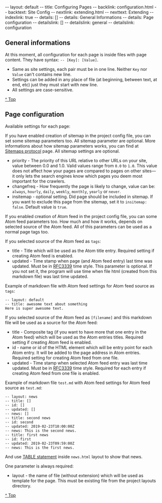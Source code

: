 -- layout: default
-- title: Configuring Pages
-- backlink: configuration.html
-- backtext: Site Config
-- nextlink: extending.html
-- nexttext: Extending
-- indexlink: true
-- details: []
-- details: General Informations
-- details: Page configuration
-- detailslink: []
-- detailslink: general
-- detailslink: configuration
## <a name="general"></a>General informations
At this moment, all configuration for each page is inside files with page
content. They have syntax: `-- [Key]: [Value]`.

- Same as site settings, each pair must be in one line. Neither `Key` nor
  `Value` can't contains new line.
- Settings can be added in any place of file (at beginning, between text, at
  end, etc) just they must start with new line.
- All settings are case-sensitive.

<a href="#top">^ Top</a>

## <a name="configuration"></a>Page configuration

Available settings for each page:

If you have enabled creation of sitemap in the project config file, you can
set some sitemap parameters too. All sitemap parameter are optional. More
informations about how sitemap parameters works, you can find at
[Sitemaps protocol](https://www.sitemaps.org/protocol.html#xmlTagDefinitions)
page. All sitemap settings are optional.

- priority - The priority of this URL relative to other URLs on your site,
  value between 0.0 and 1.0. Valid values range from `0.0` to `1.0`. This
  value does not affect how your pages are compared to pages on other sites—it
  only lets the search engines know which pages you deem most important for the
  crawlers.
- changefreq - How frequently the page is likely to change, value can be:
  `always`, `hourly`, `daily`, `weekly`, `monthly`, `yearly` or `never`.
- insitemap - optional setting. Did page should be included in sitemap. If you
  want to exclude this page from the sitemap, set it to `insitemap: false`.
  Default value is `true`.

If you enabled creation of Atom feed in the project config file, you can some
Atom feed parameters too. How much and how it works, depends on selected source
of the Atom feed. All of this parameters can be used as a normal page tags too.

If you selected source of the Atom feed as `tags`:

- title - Title which will be used as the Atom title entry. Required setting if
  creating Atom feed is enabled.
- updated - Time stamp when page (and Atom feed entry) last time was updated.
  Must be in [RFC3339](http://www.faqs.org/rfcs/rfc3339.html) time style. This
  parameter is optional. If you not set it, the program will use time when file
  html (created from this markdown file) was last time updated.

Example of markdown file with Atom feed settings for Atom feed source as
`tags`:

    -- layout: default
    -- title: awesome text about something
    Here is super awesome text.

If you selected source of the Atom feed as `[filename]` and this markdown file
will be used as a source for the Atom feed:

- title - Composite tag (if you want to have more that one entry in the Atom
  feed) which will be used as the Atom entries titles. Required setting if
  creating Atom feed is enabled.
- id - name or id of the HTML element which will be entry point for each Atom
  entry. It will be added to the page address in Atom entries. Required
  setting for creating Atom feed from one file.
- updated - Time stamp when selected Atom feed entry was last time updated.
  Must be in [RFC3339](http://www.faqs.org/rfcs/rfc3339.html) time style.
  Required for each entry if creating Atom feed from one file is enabled.

Example of markdown file `test.md` with Atom feed settings for Atom feed
source as `test.md`:

    -- layout: news
    -- title: []
    -- id: []
    -- updated: []
    -- news: []
    -- title: second news
    -- id: second
    -- updated: 2019-02-23T10:00:00Z
    -- news: This is the second news.
    -- title: first news
    -- id: first
    -- updated: 2019-02-23T09:59:00Z
    -- news: This is the first news.

And use [TABLE statement](http://docs.adacore.com/aws-docs/templates_parser/template_statements.html#table-statement)
inside `news.html` layout to show that news.

One parameter is always required:

- layout - the name of file (without extension) which will be used as template
  for the page. This must be existing file from the project layouts directory.

<a href="#top">^ Top</a>
